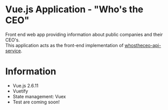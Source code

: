 # Vue.js Application - "Who's the CEO"
Front end web app providing information about public companies and their CEO's.  
This application acts as the front-end implementation of [whostheceo-api-service](https://github.com/michelnickbon/whostheceo-api-service).

# Information
- Vue.js 2.6.11
- Vuetify
- State management: Vuex
- Test are coming soon!

<!-- # Preview
![Scheme](preview.PNG) -->